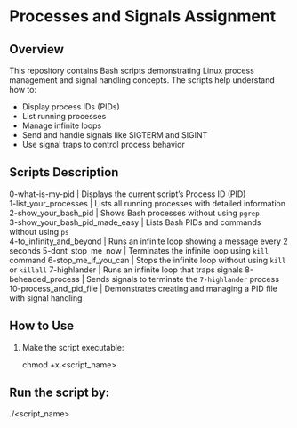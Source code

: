 # Processes and Signals Assignment

## Overview

This repository contains Bash scripts demonstrating Linux process management and signal handling concepts. The scripts help understand how to:

- Display process IDs (PIDs)
- List running processes
- Manage infinite loops
- Send and handle signals like SIGTERM and SIGINT
- Use signal traps to control process behavior

## Scripts Description
 0-what-is-my-pid      | Displays the current script’s Process ID (PID)           
 1-list_your_processes | Lists all running processes with detailed information        2-show_your_bash_pid  | Shows Bash processes without using `pgrep`                
 3-show_your_bash_pid_made_easy | Lists Bash PIDs and commands without using `ps`    
 4-to_infinity_and_beyond | Runs an infinite loop showing a message every 2 seconds    5-dont_stop_me_now    | Terminates the infinite loop using `kill` command           6-stop_me_if_you_can  | Stops the infinite loop without using `kill` or `killall`
 7-highlander          | Runs an infinite loop that traps signals 
 8-beheaded_process    | Sends signals to terminate the `7-highlander` process        10-process_and_pid_file | Demonstrates creating and managing a PID file with signal handling  

## How to Use

1. Make the script executable:

   chmod +x <script_name>
## Run the script by:

./<script_name>
